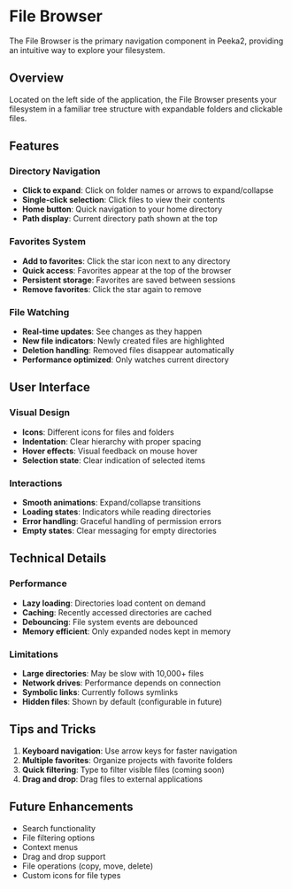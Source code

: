 # File Browser

The File Browser is the primary navigation component in Peeka2, providing an intuitive way to explore your filesystem.

## Overview

Located on the left side of the application, the File Browser presents your filesystem in a familiar tree structure with expandable folders and clickable files.

## Features

### Directory Navigation

- **Click to expand**: Click on folder names or arrows to expand/collapse
- **Single-click selection**: Click files to view their contents
- **Home button**: Quick navigation to your home directory
- **Path display**: Current directory path shown at the top

### Favorites System

- **Add to favorites**: Click the star icon next to any directory
- **Quick access**: Favorites appear at the top of the browser
- **Persistent storage**: Favorites are saved between sessions
- **Remove favorites**: Click the star again to remove

### File Watching

- **Real-time updates**: See changes as they happen
- **New file indicators**: Newly created files are highlighted
- **Deletion handling**: Removed files disappear automatically
- **Performance optimized**: Only watches current directory

## User Interface

### Visual Design

- **Icons**: Different icons for files and folders
- **Indentation**: Clear hierarchy with proper spacing
- **Hover effects**: Visual feedback on mouse hover
- **Selection state**: Clear indication of selected items

### Interactions

- **Smooth animations**: Expand/collapse transitions
- **Loading states**: Indicators while reading directories
- **Error handling**: Graceful handling of permission errors
- **Empty states**: Clear messaging for empty directories

## Technical Details

### Performance

- **Lazy loading**: Directories load content on demand
- **Caching**: Recently accessed directories are cached
- **Debouncing**: File system events are debounced
- **Memory efficient**: Only expanded nodes kept in memory

### Limitations

- **Large directories**: May be slow with 10,000+ files
- **Network drives**: Performance depends on connection
- **Symbolic links**: Currently follows symlinks
- **Hidden files**: Shown by default (configurable in future)

## Tips and Tricks

1. **Keyboard navigation**: Use arrow keys for faster navigation
2. **Multiple favorites**: Organize projects with favorite folders
3. **Quick filtering**: Type to filter visible files (coming soon)
4. **Drag and drop**: Drag files to external applications

## Future Enhancements

- Search functionality
- File filtering options
- Context menus
- Drag and drop support
- File operations (copy, move, delete)
- Custom icons for file types
